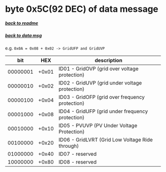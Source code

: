 # byte 0x5C(92 DEC) of data message
##### [back to readme](../README.md) 
##### [back to data msg](decode_data.md) 

e.g. `0x0A = 0x08 + 0x02 -> GridUFP and GridUVP`

| bit      	| HEX   	| description                                      	|
|----------	|-------	|--------------------------------------------------	|
| 00000001 	| +0x01 	| ID01 - GridOVP (grid over voltage protection)    	|
| 00000010 	| +0x02 	| ID02 - GridUVP (grid under voltage protection)   	|
| 00000100 	| +0x04 	| ID03 - GridOFP (grid over frequency protection)  	|
| 00001000 	| +0x08 	| ID04 - GridUFP (grid under frequency protection) 	|
| 00010000 	| +0x10 	| ID05 - PVUVP (PV Under Voltage Protection)       	|
| 00100000 	| +0x20 	| ID06 - GridLVRT (Grid Low Voltage Ride through)  	|
| 01000000 	| +0x40 	| ID07 - reserved                                  	|
| 10000000 	| +0x80 	| ID08 - reserved                                  	|
